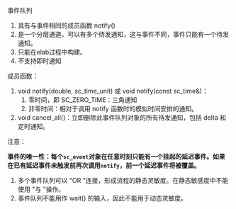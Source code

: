 事件队列

1. 具有与事件相同的成员函数 notify() 
2. 是一个分层通道，可以有多个待发通知，这与事件不同，事件只能有一个待发通知。
3. 只能在elab过程中构建。
4. 不支持即时通知

成员函数：

1. void notify(double, sc_time_unit) 或 void notify(const sc_time&)：
    1. 零时间，即 SC_ZERO_TIME：三角通知
    2. 非零时间：相对于调用 notify 函数时的模拟时间安排的通知。
2. void cancel_all()：立即删除此事件队列对象的所有待发通知，包括 delta 和定时通知。

注意：

**事件的唯一性：每个`sc_event`对象在任意时刻只能有一个挂起的延迟事件。如果在已有延迟事件未触发前再次调用`notify`，前一个延迟事件将被覆盖。**

1. 多个事件队列可以 "OR "连接，形成流程的静态灵敏度。在静态敏感度中不能使用 "与 "操作。
2. 事件队列不能用作 wait() 的输入，因此不能用于动态灵敏度。